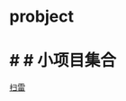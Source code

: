 # probject
# # # 小项目集合<br>
[扫雷](https://github.com/LTM-PROTO/probject/blob/master/%E6%89%AB%E9%9B%B7/index.html)<br>
